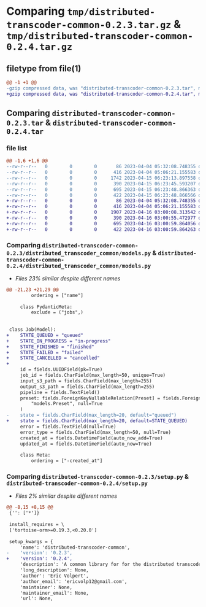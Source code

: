 # Comparing `tmp/distributed-transcoder-common-0.2.3.tar.gz` & `tmp/distributed-transcoder-common-0.2.4.tar.gz`

## filetype from file(1)

```diff
@@ -1 +1 @@
-gzip compressed data, was "distributed-transcoder-common-0.2.3.tar", max compression
+gzip compressed data, was "distributed-transcoder-common-0.2.4.tar", max compression
```

## Comparing `distributed-transcoder-common-0.2.3.tar` & `distributed-transcoder-common-0.2.4.tar`

### file list

```diff
@@ -1,6 +1,6 @@
--rw-r--r--   0        0        0       86 2023-04-04 05:32:08.748355 distributed-transcoder-common-0.2.3/distributed_transcoder_common/__init__.py
--rw-r--r--   0        0        0      416 2023-04-04 05:06:21.155583 distributed-transcoder-common-0.2.3/distributed_transcoder_common/message_types.py
--rw-r--r--   0        0        0     1742 2023-04-15 06:23:13.897558 distributed-transcoder-common-0.2.3/distributed_transcoder_common/models.py
--rw-r--r--   0        0        0      390 2023-04-15 06:23:45.593207 distributed-transcoder-common-0.2.3/pyproject.toml
--rw-r--r--   0        0        0      695 2023-04-15 06:23:48.866363 distributed-transcoder-common-0.2.3/setup.py
--rw-r--r--   0        0        0      422 2023-04-15 06:23:48.866566 distributed-transcoder-common-0.2.3/PKG-INFO
+-rw-r--r--   0        0        0       86 2023-04-04 05:32:08.748355 distributed-transcoder-common-0.2.4/distributed_transcoder_common/__init__.py
+-rw-r--r--   0        0        0      416 2023-04-04 05:06:21.155583 distributed-transcoder-common-0.2.4/distributed_transcoder_common/message_types.py
+-rw-r--r--   0        0        0     1907 2023-04-16 03:00:08.313542 distributed-transcoder-common-0.2.4/distributed_transcoder_common/models.py
+-rw-r--r--   0        0        0      390 2023-04-16 03:00:55.472977 distributed-transcoder-common-0.2.4/pyproject.toml
+-rw-r--r--   0        0        0      695 2023-04-16 03:00:59.864056 distributed-transcoder-common-0.2.4/setup.py
+-rw-r--r--   0        0        0      422 2023-04-16 03:00:59.864263 distributed-transcoder-common-0.2.4/PKG-INFO
```

### Comparing `distributed-transcoder-common-0.2.3/distributed_transcoder_common/models.py` & `distributed-transcoder-common-0.2.4/distributed_transcoder_common/models.py`

 * *Files 23% similar despite different names*

```diff
@@ -21,23 +21,29 @@
         ordering = ["name"]
 
     class PydanticMeta:
         exclude = ("jobs",)
 
 
 class Job(Model):
+    STATE_QUEUED = "queued"
+    STATE_IN_PROGRESS = "in-progress"
+    STATE_FINISHED = "finished"
+    STATE_FAILED = "failed"
+    STATE_CANCELLED = "cancelled"
+
     id = fields.UUIDField(pk=True)
     job_id = fields.CharField(max_length=50, unique=True)
     input_s3_path = fields.CharField(max_length=255)
     output_s3_path = fields.CharField(max_length=255)
     pipeline = fields.TextField()
     preset: fields.ForeignKeyNullableRelation[Preset] = fields.ForeignKeyField(
         "models.Preset", null=True
     )
-    state = fields.CharField(max_length=20, default="queued")
+    state = fields.CharField(max_length=20, default=STATE_QUEUED)
     error = fields.TextField(null=True)
     error_type = fields.CharField(max_length=50, null=True)
     created_at = fields.DatetimeField(auto_now_add=True)
     updated_at = fields.DatetimeField(auto_now=True)
 
     class Meta:
         ordering = ["-created_at"]
```

### Comparing `distributed-transcoder-common-0.2.3/setup.py` & `distributed-transcoder-common-0.2.4/setup.py`

 * *Files 2% similar despite different names*

```diff
@@ -8,15 +8,15 @@
 {'': ['*']}
 
 install_requires = \
 ['tortoise-orm>=0.19.3,<0.20.0']
 
 setup_kwargs = {
     'name': 'distributed-transcoder-common',
-    'version': '0.2.3',
+    'version': '0.2.4',
     'description': 'A common library for for the distributed transcoder project',
     'long_description': None,
     'author': 'Eric Volpert',
     'author_email': 'ericvolp12@gmail.com',
     'maintainer': None,
     'maintainer_email': None,
     'url': None,
```

